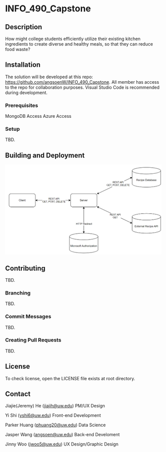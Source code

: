 # INFO_490_Capstone

## Description

How might college students efficiently utilize their existing kitchen ingredients to create diverse and healthy meals, so that they can reduce food waste?

## Installation

The solution will be developed at this repo: https://github.com/angsoenW/INFO_490_Capstone. All member has access to the repo for collaboration purposes. Visual Studio Code is recommended during development.  

### Prerequisites
MongoDB Access
Azure Access

### Setup

TBD.

## Building and Deployment

![Alt text](Project%20Architecture%20Diagram.png/)

## Contributing

TBD.

### Branching

TBD.

### Commit Messages

TBD.

### Creating Pull Requests

TBD.

## License

To check license, open the LICENSE file exists at root directory.

## Contact

Jiajie(Jeremy) He (jiajih@uw.edu)
PM/UX Design

Yi Shi (yshi6@uw.edu)
Front-end Development

Parker Huang (phuang20@uw.edu)
Data Science

Jasper Wang (angsoen@uw.edu)
Back-end Develoment

Jinny Woo (jwoo5@uw.edu)
UX Design/Graphic Design



